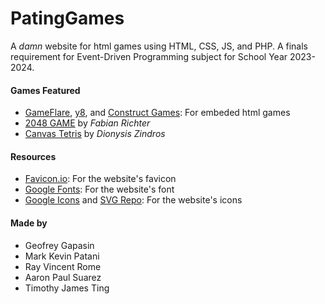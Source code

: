 # PatingGames

A _damn_ website for html games using HTML, CSS, JS, and PHP.
A finals requirement for Event-Driven Programming subject for School Year 2023-2024.

#### Games Featured

- [GameFlare](https://www.gameflare.com/), [y8](https://www.y8.com/), and [Construct Games](https://games.construct.net): For embeded html games
- [2048 GAME](https://codepen.io/fabi_yo_/pen/zNrmwZ) by *Fabian Richter*
- [Canvas Tetris](https://github.com/dionyziz/canvas-tetris) by *Dionysis Zindros*

#### Resources

- [Favicon.io](https://favicon.io/emoji-favicons/): For the website's favicon
- [Google Fonts](https://fonts.google.com): For the website's font
- [Google Icons](https://fonts.google.com/icons) and [SVG Repo](https://www.svgrepo.com/): For the website's icons

#### Made by

- Geofrey Gapasin
- Mark Kevin Patani
- Ray Vincent Rome
- Aaron Paul Suarez
- Timothy James Ting
